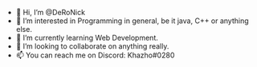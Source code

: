 - 👋 Hi, I’m @DeRoNick
- 👀 I’m interested in Programming in general, be it java, C++ or anything else.
- 🌱 I’m currently learning Web Development.
- 💞️ I’m looking to collaborate on anything really.
- 📫 You can reach me on Discord: Khazho#0280

<!---
DeRoNick/DeRoNick is a ✨ special ✨ repository because its `README.md` (this file) appears on your GitHub profile.
You can click the Preview link to take a look at your changes.
--->
